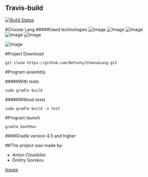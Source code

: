 ## Travis-build 
[![Build Status](https://travis-ci.org/NoFunny/ChooseLang.svg?branch=master)](https://travis-ci.org/NoFunny/ChooseLang)

#Choose Lang
#####Used technologies 
![Image](https://lilly021.com/wp-content/uploads/2019/07/springBoot_featured_image.png)
![Image](https://i.ytimg.com/vi/ClM3T7uozEo/maxresdefault.jpg)
![Image](https://pbs.twimg.com/media/Ch-UM1wWEAISZac.jpg)
![Image](https://linux-notes.org/wp-content/uploads/2019/06/Ustanovka-heroku-v-UnixLinux-660x320.jpg)
![Image](http://www.johncanessa.com/wp-content/uploads/2017/03/rest_api_logo.jpg)

![Image](https://www.dataart.com/assets/img/home/headhunter_logo_1.png)

#Project Download
```
git clone https://github.com/NoFunny/ChooseLang.git
```

#Program assembly

#####With tests
```
sudo gradle build
```

#####Without tests
```
sudo gradle build -x test
```
    
#Program launch
```
gradle bootRun
```
####Gradle version 4.5 and higher

##The project was made by:
* Anton Chunikhin
* Dmitry Gorskov



[Issues](https://github.com/NoFunny/ChooseLang/issues)
